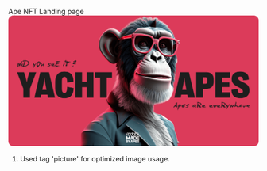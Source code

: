 Ape NFT Landing page
![Main page](https://github.com/darynakarmazin/ape-nft/raw/main/src/img/og-image.png)

1. Used tag 'picture' for optimized image usage.
